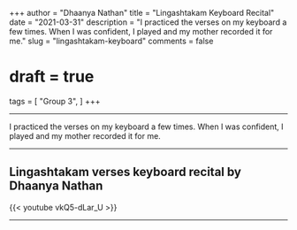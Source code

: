 +++
author = "Dhaanya Nathan"
title = "Lingashtakam Keyboard Recital"
date = "2021-03-31"
description = "I practiced the verses on my keyboard a few times. When I was confident, I played and my mother recorded it for me."
slug = "lingashtakam-keyboard"
comments = false
# draft = true
tags = [
    "Group 3",
]
+++

---

I practiced the verses on my keyboard a few times. When I was confident, I played and my mother recorded it for me.

---

## Lingashtakam verses keyboard recital by Dhaanya Nathan

{{< youtube vkQ5-dLar_U >}}

---